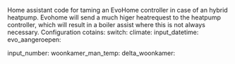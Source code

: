  Home assistant code for taming an EvoHome controller in case of an hybrid heatpump. Evohome will send a much higer heatrequest to the heatpump controller, which will result in a boiler assist where this is not always necessary. 
Configuration cotains:
switch:
climate:
input_datetime:
  evo_aangeroepen:

input_number:
  woonkamer_man_temp:
  delta_woonkamer:
